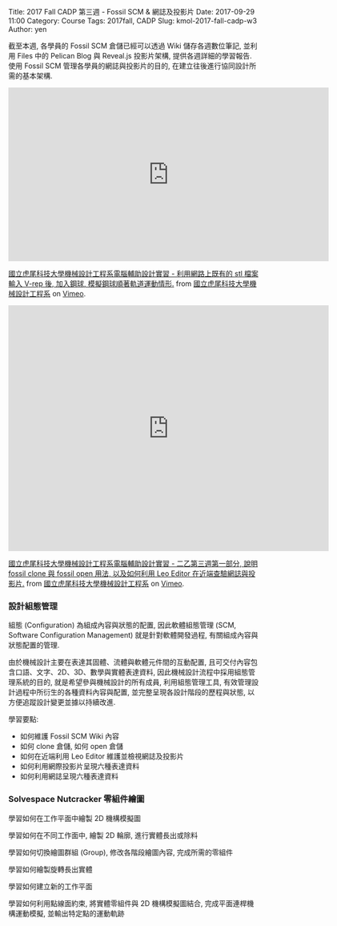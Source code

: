Title: 2017 Fall CADP 第三週 - Fossil SCM & 網誌及投影片
Date: 2017-09-29 11:00
Category: Course
Tags: 2017fall, CADP
Slug: kmol-2017-fall-cadp-w3
Author: yen

截至本週, 各學員的 Fossil SCM 倉儲已經可以透過 Wiki 儲存各週數位筆記, 並利用 Files 中的 Pelican Blog 與 Reveal.js 投影片架構, 提供各週詳細的學習報告. 使用 Fossil SCM 管理各學員的網誌與投影片的目的, 在建立往後進行協同設計所需的基本架構.

<!-- PELICAN_END_SUMMARY -->

<iframe src="https://player.vimeo.com/video/236292827" width="640" height="347" frameborder="0" webkitallowfullscreen mozallowfullscreen allowfullscreen></iframe>
<p><a href="https://vimeo.com/236292827">國立虎尾科技大學機械設計工程系電腦輔助設計實習 - 利用網路上既有的 stl 檔案輸入 V-rep 後, 加入鋼球, 模擬鋼球順著軌道運動情形.</a> from <a href="https://vimeo.com/user24079973">國立虎尾科技大學機械設計工程系</a> on <a href="https://vimeo.com">Vimeo</a>.</p>

<iframe src="https://player.vimeo.com/video/236040109" width="640" height="491" frameborder="0" webkitallowfullscreen mozallowfullscreen allowfullscreen></iframe>
<p><a href="https://vimeo.com/236040109">國立虎尾科技大學機械設計工程系電腦輔助設計實習 - 二乙第三週第一部分, 說明 fossil clone 與 fossil open 用法, 以及如何利用 Leo Editor 在近端查驗網誌與投影片.</a> from <a href="https://vimeo.com/user24079973">國立虎尾科技大學機械設計工程系</a> on <a href="https://vimeo.com">Vimeo</a>.</p>

### 設計組態管理

組態 (Configuration) 為組成內容與狀態的配置, 因此軟體組態管理 (SCM, Software Configuration Management) 就是針對軟體開發過程, 有關組成內容與狀態配置的管理.

由於機械設計主要在表達其固體、流體與軟體元件間的互動配置, 且可交付內容包含口語、文字、2D、3D、數學與實體表達資料, 因此機械設計流程中採用組態管理系統的目的, 就是希望參與機械設計的所有成員, 利用組態管理工具, 有效管理設計過程中所衍生的各種資料內容與配置, 並完整呈現各設計階段的歷程與狀態, 以方便追蹤設計變更並據以持續改進.

學習要點:

  *  如何維護 Fossil SCM Wiki 內容
  *  如何 clone 倉儲, 如何 open 倉儲
  *  如何在近端利用 Leo Editor 維護並檢視網誌及投影片
  *  如何利用網際投影片呈現六種表達資料
  *  如何利用網誌呈現六種表達資料
  
### Solvespace Nutcracker 零組件繪圖

學習如何在工作平面中繪製 2D 機構模擬圖

學習如何在不同工作面中, 繪製 2D 輪廓, 進行實體長出或除料

學習如何切換繪圖群組 (Group), 修改各階段繪圖內容, 完成所需的零組件

學習如何繪製旋轉長出實體

學習如何建立新的工作平面

學習如何利用點線面約束, 將實體零組件與 2D 機構模擬圖結合, 完成平面連桿機構運動模擬, 並輸出特定點的運動軌跡

